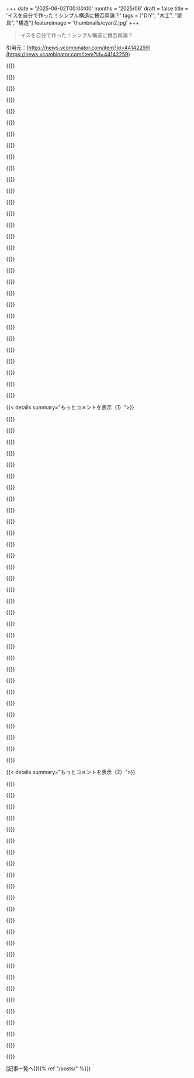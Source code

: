+++
date = '2025-06-02T00:00:00'
months = '2025/06'
draft = false
title = 'イスを自分で作った！シンプル構造に賛否両論？'
tags = ["DIY", "木工", "家具", "構造"]
featureimage = 'thumbnails/cyan2.jpg'
+++

> イスを自分で作った！シンプル構造に賛否両論？

引用元：[https://news.ycombinator.com/item?id=44142259](https://news.ycombinator.com/item?id=44142259)




{{<matomeQuote body="Enzo MariのAutoprogettazione家具も超おすすめだよ。ちょっと構造は凝ってるけど、材料は標準の板と道具は手ノコとハンマーと釘だけ！インストラクションPDFはオンラインにあるよ（椅子は後半ね）：https://syllabus.pirate.care/library/Enzo%20Mari/Autoprogett..." userName="california-og" createdAt="2025/06/02 03:50:03" color="#ff5c5c">}}




{{<matomeQuote body="これ、Segal Methodって住宅建築法を思い出すね。基本的な木工スキルで、すぐに手に入る標準サイズの材料を使うのが特徴。切断とか無駄がほとんど出ないんだって。https://www.designingbuildings.co.uk/wiki/Segal_Method" userName="frereubu" createdAt="2025/06/02 08:45:49" color="">}}




{{<matomeQuote body="小さな建物いくつか建てた経験から言うと、これ、今でもできると思うな。見た目より実用性！っていうならね。標準サイズの材料（8/10/12/16フィート）で家を建てられるよ。スタッド材も8フィート壁に合わせて92 5/8インチで売ってるし。" userName="turtlebits" createdAt="2025/06/02 18:58:29" color="">}}




{{<matomeQuote body="Segal Methodにはいつも惹かれるんだけど、あれって当時の建材サイズにすごく左右されるんだよね。今は何か変わったのかな？ちょっと気になる。" userName="regularfry" createdAt="2025/06/02 09:04:13" color="">}}




{{<matomeQuote body="多少の再考はいると思うけど、ブライトンにSegal Methodで90年代に建てられた家があるんだって。https://www.granddesignsmagazine.com/grand-designs-houses/he...<br>断熱基準は当時、たぶん全然なかったんじゃないかな、「隙間をなくす」くらいで！<br>追記：これジオブロックされるかもだけど、このプロジェクトの番組が2つあるよ。Build：https://www.channel4.com/programmes/grand-designs/on-demand/...<br>Revisit 10+ years later：https://www.channel4.com/programmes/grand-designs/on-demand/..." userName="frereubu" createdAt="2025/06/02 12:55:15" color="#785bff">}}




{{<matomeQuote body="https://www.designingbuildings.co.uk/wiki/Segal_Method には、パッシブハウスレベルを達成できるって書いてあるよ。だから、現代の断熱基準もいけるんじゃないかな。" userName="pfix" createdAt="2025/06/03 05:44:28" color="#45d325">}}




{{<matomeQuote body="あ、そうなんだね。ただ、ロンドン南東部にあるオリジナルの建物見たことあるけど、あれはマジで寒そうだったよ。シングルガラスで金属フレームの窓。壁は薄い塗装されたベニヤ板みたいに見えたけど、さすがに違うよね。今は改修されたみたい。https://programme.openhouse.org.uk/listings/1615" userName="frereubu" createdAt="2025/06/03 07:05:08" color="#45d325">}}




{{<matomeQuote body="あのPDF見てるんだけどさ、ブログの椅子と違って、Mariの家具はそんな頑丈じゃないね。ページ46とか47は木材の角に負荷がかかるし、46, 47, 52はネジにほぼ全部の負荷がかかってる。<br>ブログの椅子は、主要な負荷は木材が受けて、ネジや釘は補強程度で済むのがいいんだよね。うちにある良質な硬材の椅子は、ホゾ継ぎとかバネの座面で、すごくいい感じ。" userName="bArray" createdAt="2025/06/02 13:12:49" color="#45d325">}}




{{<matomeQuote body="ブログの椅子はね、頑丈じゃないと思うな。シンプルだけどさ。蝶番の小さな部分にすごい力がかかるから、すぐ変形してリクライニングの角度が変わるよ。地面に触れる尖った部分もすぐすり減って、水平じゃなくなる。素朴で実用的だけど、長くは持たないんじゃないかな。あくまで個人的意見ね。" userName="sandworm101" createdAt="2025/06/02 19:13:29" color="#ff33a1">}}




{{<matomeQuote body="「すぐ変形してリクライニングの角度が変わる」って？いやいや、俺は何年もこれを見てきたけど、基本的には一生持つから大丈夫だよ。" userName="Suppafly" createdAt="2025/06/03 03:35:39" color="">}}




{{<matomeQuote body="Enzo Mariは長年の経験と幅広い知識があるデザイナーなんだから、彼の仕事を疑う前に自分の知識を見直すべきだよ。これは”権威への論証”じゃなくて”チェスタートンのフェンス”だよ。" userName="aredox" createdAt="2025/06/02 19:51:50" color="">}}




{{<matomeQuote body="Enzoの作り方は素晴らしかったかもしれないけど、釘の本数とか書いてないのが問題だね。昔の人は軽かったし、今の木材は高くて密度も低いだろうし。52ページの脚なんて3箇所しか釘で止めてないんだ。下の支えがないと、釘がテコで抜けちゃうかも。写真の左脚が割れたのはそれが原因だったのかもね。" userName="bArray" createdAt="2025/06/03 13:13:44" color="#ff33a1">}}




{{<matomeQuote body="手順を詳しく書いてないのも、組み立てが分かりにくいのも、それが学びの一部なんだよ。「Autoprogettazione」はDIY本じゃなくて、物を作るってどういうことかを普通の人に教えてくれるプロジェクトなんだ。完成品を持つことじゃなくて、物がどうやって立体として立ったり、重さを支えたりするかを理解するのが目的だよ。ステップバイステップが欲しいなら、そういう本はたくさんあるし、工場で働く人たちはただ指示に従ってるだけなんだから。" userName="aredox" createdAt="2025/06/04 14:05:16" color="#45d325">}}




{{<matomeQuote body="どっちも論理的じゃなくて、単なる修辞的な言い方だと思うな。" userName="alwa" createdAt="2025/06/03 03:30:59" color="">}}




{{<matomeQuote body="すごくいいね！情報ありがとう。素朴なDIY家具、本当に好きだよ。IKEAとかに頼らず、もっと自分たちで家具を取り戻すべきだね。PDFの最初にある調節可能なテーブル、絶対作ってみるよ。あれはもうアートだね。" userName="globalnode" createdAt="2025/06/02 07:11:55" color="">}}




{{<matomeQuote body="皮肉なことに、IKEAみたいな会社も自分で家具を作る人向けの製品を売り始めてるんだ。「パレットで作った屋外ベンチ」とかすごく人気で、IKEAとかはそれに合わせたクッションまで売ってるんだよ。<br>個人的にはあれ意味分かんないけどね、中古パレットはささくれだらけだし。DIY用に作られたパレットが売ってるんじゃないかって思ったら、やっぱりあったよ。パレットベンチ完成品とか「パレット風」ベンチまで売ってるんだから。<br>https://www.online-pallets.nl/products/pallet-bank-2-hoog-me...<br>https://www.karwei.nl/assortiment/wakefield-palletbank-lina-..." userName="Cthulhu_" createdAt="2025/06/02 12:46:26" color="#ff5733">}}




{{<matomeQuote body="AmazonがDIYドアデスクを続けてるのも似たようなもんだね。デスク買うより高くつくのに、ずっとやってる。なぜかみんな、再生工業みたいな見た目にお金を払いたがるんだよ。" userName="datadrivenangel" createdAt="2025/06/02 13:48:22" color="">}}




{{<matomeQuote body="Amazonがドアデスクを続けるのは2つの理由があるって聞いてるよ。値段は同じくらいだけど、もっと重要なのは、ドアを大量に、しかも同じ仕様で手に入れやすいことなんだ。デスクはデザインや素材がすぐ変わるけど、ドアなら変わらない。短い納期で大量のデスクトップが必要な時、デスクじゃ無理だけどドアならできるんだよ。だからサンフランシスコで白いデスクがあったのに、シアトルではもらえなかったんだって。脚は同じなのにね。" userName="grogenaut" createdAt="2025/06/02 16:45:32" color="#785bff">}}




{{<matomeQuote body="僕がいた頃は、コスト効率のためじゃなかったと思うな。会社が広めたいと思ってた理念を表してたんだ。いくつかデスク作ったよ。下手な大工仕事なのに、ドアデスク賞をもらったんだ。" userName="zhubert" createdAt="2025/06/03 03:50:43" color="#ff5c5c">}}




{{<matomeQuote body="聞いた話だと、パレットには色々な嫌な化学物質が使われてるらしいよ。" userName="analog31" createdAt="2025/06/03 00:08:47" color="">}}




{{<matomeQuote body="HTマークがスタンプされてるのを使ってね。最近はすごく一般的だよ。化学物質じゃなくて熱処理されてるんだ。" userName="TrueSlacker0" createdAt="2025/06/03 02:53:23" color="#45d325">}}




{{<matomeQuote body="エンツォ・マーリのコンセプトで面白いのは、指示がなくて、一番良い手順とか板のずらし方とかを自分で考えなきゃいけないことなんだ。<br>全くのゼロから始めて、どう始めたらいいか分からないって人には、いくつかの作品のステップ・バイ・ステップがあるよ。<br>https://lieu-subjectif.com/documents/caue-22-rietveld-mari.p...<br>本当に“チートシート”が欲しいなら、助けになる本も一冊丸ごとあるよ。<br>https://filmandfurniture.com/product/hammer-nail-making-and-...<br>でもあんまり使いすぎないでね、それはエンツォ・マーリの目的である「手で考える」ってことから外れちゃうから。<br>Autoprogettazione の遺産とその後の流れを掘り下げるのも面白いよ。<br>https://lieu-subjectif.com/documents/autoprogettazione-revis...<br>https://greg.org/archive/mari-x-ikea.pdf<br>ドイツの Hartz IV（働く貧困層向け）家具プロジェクト：<br>https://www.guggenheim.org/articles/lablog/hartz-iv-mobel-it...<br>Monomono / KAK Design Group によるシンプルな日本の家具：<br>https://woodworkersinstitute.com/simple-japanese-furniture-c...<br>https://www.core77.com/posts/42562/Nomadic-Furniture-DIY-Des...<br>それから、そして最後だけど最も重要なのは、Lost Art Press のクリストファー・シュワルツさんとチームが、すごく基本的な材料と道具で、かなり立派な椅子デザインを作る方法に関する動画シリーズと本を出したばかりなんだ。<br>https://www.youtube.com/watch?v=1pWLHAJr5zI<br>Lost Art Press は最初の出版からしばらくすると本を無料にする場合もあるし、すごく面白いブログもやってるよ。<br>https://blog.lostartpress.com/2024/12/27/download-ingenious-...<br>https://blog.lostartpress.com/" userName="aredox" createdAt="2025/06/02 08:28:50" color="#785bff">}}




{{<matomeQuote body="あと、もし見た目が気に入ったけど作る気はないし、1万8千ドルくらい余ってるなら、買っちゃえば？<br>https://www.1stdibs.com/furniture/tables/dining-room-tables/...<br>" userName="gk1" createdAt="2025/06/02 12:27:13" color="">}}




{{<matomeQuote body="木の豊かな表情、木目とか輝き、節が全部あらわになってるのにブルータリズムって言えるかな？<br>それに塗ったり彫ったりするのを止めるものは何もないし。<br>木の箱も“ブルータリズム”なの？<br>ただの箱だよ。四角いね。窓のない四角いコンクリートの建物と同じかな？" userName="aredox" createdAt="2025/06/02 19:55:29" color="">}}




{{<matomeQuote body="＞ブルータリズムが生の建築材料をそのまま見せるってことなら、うん、まさにそれがブルータリズムだと思うよ。<br>ブルータリズムはよくコンクリートを使うけど、大きな考え方は根本にある素材を見せることなんだ。<br>（木がコンクリートより美しければ、それで素晴らしい！）" userName="WillEngler" createdAt="2025/06/02 20:19:02" color="">}}




{{<matomeQuote body="私の経験だと、ブルータリズムについて文句を言う人のほとんどは、それが何かも知らないか、知ってても何十年も前の古びたバージョンしか知らなくて、オリジナルのビジョンを知らないんだ。" userName="Suppafly" createdAt="2025/06/03 03:43:25" color="">}}




{{<matomeQuote body="セネガルに駐在員として移住するまで、このタイプの椅子は見たことなかったんだ。<br>数ヶ月間、試さなかったのは、信じられないほど座り心地が悪いだろうと思い込んでたから。<br>正直、こっちの人たちは本当に貧しいから薄い木で作ってるのが多くて、あんまり頑丈そうにも見えなかったんだ。<br>でも数週間前、地元の木工職人さんのとこに行って、この椅子を一つ注文してみたんだ。<br>これまでのあらゆる先入観を捨てなきゃって思ったよ――このタイプの椅子は驚くほど快適で安定してたんだ。<br>それに、ある種の“別の”活動にも役に立ったりして… :-D" userName="seblon" createdAt="2025/06/02 06:44:07" color="#38d3d3">}}




{{<matomeQuote body="「バイキングチェア」や「ボグチェア」とも呼ばれるこの椅子、元はアフリカかもだけど、SCAみたいな古い時代のイベントでよく見るよ。飾り付けされてたり。ここで記事になるなんて意外。みんな知ってると思ってた。" userName="Suppafly" createdAt="2025/06/03 03:50:14" color="#38d3d3">}}




{{<matomeQuote body="他の活動はさ、一人じゃなくて複数人が関わることだと思うよ…" userName="tasuki" createdAt="2025/06/02 13:08:30" color="">}}




{{<matomeQuote body="個人的にはチェスにはちょっと座り心地悪そうだけど、まあ好きなようにやればいいさ。" userName="y-curious" createdAt="2025/06/02 17:09:34" color="">}}




{{< details summary="もっとコメントを表示（1）">}}

{{<matomeQuote body="90度立てて傾けたらさ、シーソーみたいに使えるよ。" userName="nomel" createdAt="2025/06/02 20:37:03" color="">}}




{{<matomeQuote body="うん、君は鈍感だよ ;) セックス中に役立つって話をしてるんだ。" userName="quickthrowman" createdAt="2025/06/02 13:02:30" color="">}}




{{<matomeQuote body="その椅子、セックスに使うにはデカすぎでしょ。" userName="bloppe" createdAt="2025/06/03 02:23:11" color="">}}




{{<matomeQuote body="この椅子、防腐処理木材でできてるね。座るのは安全だけど、薬品が肌につくのは避けたいかも。普通の木材の方がいいな。5年で腐っても10ドルと20分で交換できるし、レッドウッドかシダーならプラス10ドルで倍〜3倍持つよ。" userName="peter422" createdAt="2025/06/02 04:14:52" color="#ff5733">}}




{{<matomeQuote body="最近の防腐処理木材は昔のヒ素じゃなくて、ほとんどが銅とテブコナゾールだけだよ。屋外の椅子には完全に安全だよ。" userName="jdhendrickson" createdAt="2025/06/02 08:39:02" color="#38d3d3">}}




{{<matomeQuote body="最新の防腐処理木材を屋外家具に使う問題は、ガンリスクよりダメってこと。現代の銅系処理（ACQとかCA）でも肌や目に刺激。サンドすると効果落ちる。作業中の粉塵も呼吸器に悪い。塗装も大変だし、家具は密着するから不完全が目立つ。メンテも必要。だったらシダーとかホワイトオークの方がいい。屋外用塗料と手入れすれば、未処理パインでも数年持つよ。" userName="Bluestrike2" createdAt="2025/06/02 12:11:37" color="#785bff">}}




{{<matomeQuote body="普通の木材を買って、後から処理したり染色したりもできるんだけど、寿命がきた時に燃やしたり埋めたりするのがやっぱり面倒だよね。" userName="bbarnett" createdAt="2025/06/02 14:40:28" color="">}}




{{<matomeQuote body="これだけシンプルに作れて、木材や仕上げ材の値段が今のままだとしたら、仕上げなんてしないで作り直す方がいいかもね。" userName="foobarian" createdAt="2025/06/02 15:05:43" color="">}}




{{<matomeQuote body="世界の多くの地域では、何も処理してない木材の屋外用椅子は、大気中の湿気で1〜2シーズンでダメになっちゃうんだ。" userName="dcrazy" createdAt="2025/06/02 16:22:54" color="#ff5c5c">}}




{{<matomeQuote body="基本的な木材の基本的な防水処理って何がある？家で誰もやらないタールとか、ウッドオイルとか。他に選択肢あるのかな？" userName="euroderf" createdAt="2025/06/02 15:42:18" color="">}}




{{<matomeQuote body="ポリウレタンみたいなワニスがあるよ。俺が自分で作る家具で使ってるのは、プランターはレッドシダーを何も塗らずに。屋外家具はウッドオイルとポリウレタン。屋内家具はウッドオイルだけ。でもこれは大体の場合ね。衝撃とかこぼれて木が染みになる可能性とか、他にも考えることがあるから、目的によって木の種類と処理の組み合わせを決める必要があるんだ。" userName="harrall" createdAt="2025/06/02 17:28:10" color="#785bff">}}




{{<matomeQuote body="「ウッドオイル＋ポリウレタン」って面白そうだね。お互いに変な反応とかしたことない？ネジを打つ予定なんだけど、ネジがポリウレタン層を貫通するとこで、ウッドオイルが追加の保護になるのかな。" userName="euroderf" createdAt="2025/06/05 19:47:05" color="">}}




{{<matomeQuote body="昔は木材をオイルで処理してたんだ（文字通り、食卓油からモーターオイルまで）。どうやら日本人は焼いて処理するらしいね（これ見て: <br>https://www.instructables.com/How-to-Burn-Stain-Wood-Aka-Sho...）。腐らせてしまう必要はないと思うよ。" userName="bArray" createdAt="2025/06/02 13:15:50" color="#38d3d3">}}




{{<matomeQuote body="Yakisugi（「shou sugi ban」は1995年頃の欧米の誤解だよ）は、日本の杉（sugiはcryptomeria japonicaで、日本固有のヒノキの一種）みたいな元々耐候性のある木材に伝統的に行われるってことを覚えといてね。それでさえ、寿命を延ばすために定期的にオイルで処理してるんだ。だから、白い松みたいなのを焼いて外に置いても長持ちするとは思わない方がいいよ。" userName="0xbadcafebee" createdAt="2025/06/03 01:01:45" color="#ff33a1">}}




{{<matomeQuote body="今でも木材をオイルで処理してるよ。地元のホームセンターとか木工品店に行けばたくさん売ってるはず。もっと長く持たせたいなら、ポリウレタンみたいなシーラントを上に足すこともできるけど、質感は変わる可能性があるよ。" userName="harrall" createdAt="2025/06/02 17:31:12" color="#ff5733">}}




{{<matomeQuote body="圧密木材（pressure treated wood）についてなんだけど…俺の国じゃ、例えば子供の遊び場みたいな特定の場所では、ああいう木材は禁止されてるんだ。" userName="asdefghyk" createdAt="2025/06/02 04:38:33" color="#45d325">}}




{{<matomeQuote body="腐った木材より防腐剤つきの木材の方が子供にはいいな。" userName="mbrock" createdAt="2025/06/02 06:25:32" color="">}}




{{<matomeQuote body="いやいや、選択肢はその二つだけじゃないでしょ。" userName="adrianN" createdAt="2025/06/02 06:55:55" color="">}}




{{<matomeQuote body="そうそう、地元の公園とか見ると木はなくて偽物の木みたいなプラスチックばっか。腐らないけど環境にマイクロプラスチックを出すんだよね。" userName="foobarian" createdAt="2025/06/02 15:07:04" color="#ff5c5c">}}




{{<matomeQuote body="公園のプラスチックより、そば通る車がまき散らすタイヤのプラスチックの方がよっぽど気になるね。公園のは最初から細かくなるようには作られてないし。" userName="0_____0" createdAt="2025/06/03 01:13:08" color="">}}




{{<matomeQuote body="ほんとそれ。土じゃなくてプラスチックの粒みたいな着地材とか。誰か微生物に触れるかもって<br>アレルギー増やすため？って感じ。／皮肉だよ" userName="dingdingdang" createdAt="2025/06/02 22:03:32" color="">}}




{{<matomeQuote body="それって偽の二択だよ。もっといい考えがあるんじゃない？" userName="Cthulhu_" createdAt="2025/06/02 12:47:02" color="">}}




{{<matomeQuote body="親なら公園をちょっと見ればいいじゃん。腐ってるとこなんてすぐわかるでしょ。" userName="sgt" createdAt="2025/06/02 08:11:44" color="">}}




{{<matomeQuote body="これ（防腐剤処理木材）よく知らないんだけど、何が危ないの？" userName="keyle" createdAt="2025/06/02 05:50:06" color="">}}




{{<matomeQuote body="昔の防腐剤つき木材にはヒ素とかクロムが入ってて加工や燃やすのがヤバかったんだ。古い木にはまだそれがあるから「再生木材」は注意ね。<br>でも2000年代半ばからはUSやEUではもっと安全な銅の化合物がメインだよ。あと有機殺菌剤も入ってる。" userName="steamrolled" createdAt="2025/06/02 06:00:21" color="#ff5c5c">}}




{{<matomeQuote body="それ聞いて思い出したんだけど、古い鉄道の枕木を庭で使うやつ。あれもなんか処理されてて、夏になると黒いタールが出てくるんだよね。" userName="Cthulhu_" createdAt="2025/06/02 12:48:26" color="#ff5c5c">}}




{{<matomeQuote body="木材はクレオソートで処理されるよ。詳しくはここを見てね：https://en.wikipedia.org/wiki/Creosote" userName="dugmartin" createdAt="2025/06/02 13:15:37" color="">}}




{{<matomeQuote body="＞これよく知らないんだけど、何が危険なの？<br>木材って普通ヤバい化学物質で処理されるんだ。例えばホルムアルデヒドはよく使われるけど、癌と関連があるみたいだよ。https://www.cancer.org/cancer/risk-prevention/chemicals/form..." userName="motorest" createdAt="2025/06/02 07:33:32" color="#ff33a1">}}




{{<matomeQuote body="加圧注入木材にホルムアルデヒドって使うの？あのリンクだと内装用家具のパーチクルボードとか集成材の樹脂に使われるって書いてあるけど。<br>今の基準の加圧注入木材って、比較的無害な銅とアゾールみたいな有機殺生物剤（防カビ用）を使うんじゃない？<br>それに、ホルムアルデヒド多用の樹脂は2009年頃に規制されてなくなったと思ってたけど、どうなの？" userName="alwa" createdAt="2025/06/03 04:16:36" color="#ff33a1">}}




{{<matomeQuote body="未処理の木材を屋外から守るなら、シンプルなウレタンとかラテックス塗料で十分だよ。" userName="0_____0" createdAt="2025/06/02 14:33:40" color="">}}

{{</details>}}




{{< details summary="もっとコメントを表示（2）">}}

{{<matomeQuote body="これ、一番最初に作れる椅子だよ。昔からあるシンプルなデザイン。「tribal chair」とか「2-piece chair」で検索してみて。木彫りで作るともっといい感じになるよ：https://www.1stdibs.com/furniture/seating/chairs/african-sol..." userName="hcarvalhoalves" createdAt="2025/06/02 02:27:54" color="#ff33a1">}}




{{<matomeQuote body="無垢材ってどうやって彫るの？薄い板を何層も接着して彫刻した経験はあるけど、無垢材のやり方を知りたいな。<br>追記：carvingって彫刻って意味なのね。" userName="aziaziazi" createdAt="2025/06/02 07:49:49" color="">}}




{{<matomeQuote body="僕が知ってるcarvingの伝統的なやり方は、Adze（アッツェ）っていう道具と、火で炙る方法だよ。見てみてね：[1] https://engineeringlearn.com/wp-content/uploads/2021/07/Adze...<br>[2] https://www.youtube.com/shorts/dwAu6RIQURo" userName="hcarvalhoalves" createdAt="2025/06/02 17:51:35" color="#ff5733">}}




{{<matomeQuote body="私の椅子では、角度グラインダーで厚板を削って背もたれを作ってるよ。大量生産する人は、多軸ルーターとかCNCを使ってるね。<br>君が言ってるcarvingは、bent lamination（曲げ積層）のことじゃないかな。木材を薄くスライスして、水につけてから型にクランプして接着し直す方法だよ。Russ Filbeck（ラス・フィルベック）の有名なロッキングチェアとかこのやり方。" userName="bradly" createdAt="2025/06/02 15:00:40" color="#785bff">}}




{{<matomeQuote body="無垢材を曲げる？それは木が生長してる間にやるんだよ。例えばhttps://fullgrown.co.uk/とか、https://en.wikipedia.org/wiki/Espalierやhttps://www.core77.com/posts/27263/Polands-Forgotten-Crooked...を見て。" userName="Someone" createdAt="2025/06/02 09:40:04" color="#ff5c5c">}}




{{<matomeQuote body="蒸気で（木を）曲げてるのを見たことあるよ。" userName="phito" createdAt="2025/06/02 11:14:52" color="">}}




{{<matomeQuote body="蒸気でけっこう厚い木材も曲げられるんだぜ。メープルの2x4（約3.8cm x 8.9cm）を曲げるデモを見たけど，6人掛かりで2回挑戦してたよ（1回目は割れちゃった，多分蒸気が足りなかったんだろうな）。" userName="shaftway" createdAt="2025/06/02 16:59:54" color="#ff5733">}}




{{<matomeQuote body="それにもっと高くなるんだろ。値段がマジで目が飛び出るレベルだよ！" userName="cgio" createdAt="2025/06/02 02:53:27" color="">}}




{{<matomeQuote body="作り方はこれだと思うぜ：https://www.instructables.com/One-Board-Minimalist-Chair/" userName="wonger_" createdAt="2025/06/02 02:22:04" color="#785bff">}}




{{<matomeQuote body="面白いことにさ，この議論の元になった投稿が Instructables のページで，実際に作った17人のうちの1人として参照されてるんだ。" userName="verisimi" createdAt="2025/06/02 07:09:57" color="">}}




{{<matomeQuote body="教えてくれてありがとう！<br>Hacker Newsでハードウェア系の話題も扱われるのが嬉しいな:-)" userName="kreelman" createdAt="2025/06/02 02:40:01" color="">}}




{{<matomeQuote body="超軽量のカーボンファイバー製バックパッキングバージョンはここにあるぜ：https://youtu.be/-GEwwMbqU2o" userName="ortusdux" createdAt="2025/06/02 02:31:07" color="#ff5733">}}




{{<matomeQuote body="ウルトラライト界隈にはいつも驚かされるよ。てっきり「できるだけ軽くいこうぜ」って話かと思ったら，「できるだけたくさん持ってくぜ（だから軽くする必要があるんだ）」って感じなのかなって。ナミブ砂漠90km 5日間のハイキング経験もあるけど，食料を8日分とか積むから重量は超重要だった。それでも椅子なんて優先度最低だよ。地面とか，切り株や岩で十分じゃん。その方が環境にも優しいしね。" userName="beAbU" createdAt="2025/06/02 09:32:25" color="#45d325">}}




{{<matomeQuote body="＞ ウルトラライト界隈にはいつも驚かされるよ。<br>ってあるけど，ウルトラライトの人はこういうの普通使わないよ。これは「ウルトラライトっていいな」って惹かれる普通のバックパッカー向けに売られてるんだ。" userName="bradly" createdAt="2025/06/02 15:02:44" color="#785bff">}}




{{<matomeQuote body="まともなハイカーは4日以上のトレッキングに椅子なんて持って行かないだろ。" userName="cinntaile" createdAt="2025/06/02 12:42:26" color="">}}




{{<matomeQuote body="コップが半分空っぽ：<br>まともなハイカーは4日以上のトレッキングに椅子なんて持って行かないだろ。<br>コップが半分満タン：<br>ジッパータブとかストラップ，コード，キャリングケースを外して，全部10倍高いチタンにしたら，14オンス（約400g）は簡単に削れる。そうすりゃ椅子なんて実質タダみたいなもんだろ。" userName="CrimsonCape" createdAt="2025/06/02 22:38:55" color="#ff5c5c">}}




{{<matomeQuote body="椅子への直接リンクだよ: https://rovagear.com/products/rova-chair (宣伝じゃないよ。ただ興味ある人向け。)" userName="jader201" createdAt="2025/06/02 04:54:01" color="">}}




{{<matomeQuote body="軽量が売りのひとつなのに、どれくらいの重さか書いてないの変だよね。" userName="user_of_the_wek" createdAt="2025/06/02 07:04:10" color="">}}




{{<matomeQuote body="うん、変だね。あと「素早く取り除けば」火の粉で燃えないって部分もさ。多くの素材でそうだし、”素早く”って言葉がかなり曖昧だよね。炭素繊維の椅子が焚き火のそばで十分安全なのか全然伝わってこないのがイラつく。" userName="unwind" createdAt="2025/06/02 07:48:45" color="">}}




{{<matomeQuote body="熱可塑性プラスチックじゃないみたいだから、そんなに＼”素早く＼”取り除く必要はないんじゃないかな。ただそこに置きっぱなしにしないでねってことだよ。" userName="scotty79" createdAt="2025/06/02 09:59:45" color="">}}




{{<matomeQuote body="色々調べてみたらさ、FAQに＼”だいたい2ポンド＼”って書いてあったよ。" userName="pnut" createdAt="2025/06/02 11:28:01" color="#785bff">}}




{{<matomeQuote body="製品のメインページに重さ載せないのはさ、絶対重いからだよ。バックパッキングチェアの基準は Helinox Chair Zero で、これは 1ポンド1オンスなんだ。改造して13オンスにする人もいるみたい。 https://helinox.com/products/chair-zero https://backpackinglight.com/forums/topic/chair-enlightening..." userName="gibibit" createdAt="2025/06/02 15:12:58" color="#45d325">}}




{{<matomeQuote body="友達がカヌー旅行にこれ買うって聞いて、まじかよって思ったんだ。キャンプにそんな快適さ持ち込むとかありえないと思ってた。でもね、試したらさ、買っちゃったんだよ。今じゃ毎回のキャンプに持ってく。超軽くて荷物になんないし、すぐ組み立てられる。めちゃくちゃ快適なんだよ。長いハイキングやカヌーの後にさ、焚き火囲んでこれでくつろぐのが最高なんだ。もう Thermarest みたいに、絶対買わないと思ってたのに今じゃ手放せないものになったね。" userName="roskelld" createdAt="2025/06/02 22:00:42" color="#ff33a1">}}




{{<matomeQuote body="長い一日が終わった後、地面以外に座れるものがあるのって、マジ価値あるよね。俺も軽い3本足のスツールいくつか持っててさ、ウルトラライトではないだろうけど、やってるキャンプやハイキングには十分軽いんだ。ただ、座り方間違えると大変なことになるけどね。" userName="Suppafly" createdAt="2025/06/03 03:54:19" color="">}}

{{</details>}}



[記事一覧へ]({{% ref "/posts/" %}})
